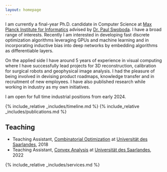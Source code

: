 ```yaml
---
layout: homepage
---
```


I am currently a final-year Ph.D. candidate in Computer Science at [Max Planck Institute for Informatics](https://www.mpi-inf.mpg.de/) advised by [Dr. Paul Swoboda](http://paulswoboda.net/). I have a broad range of interests. Recently I am interested in developing fast discrete optimization algorithms leveraging GPUs and machine learning and in incorporating inductive bias into deep networks by embedding algorithms as differentiable layers. 

On the applied side I have around 5 years of experience in visual computing where I have successfully lead projects for 3D reconstruction, calibration for surgical robots and geophysical image analysis. I had the pleasure of being involved in devising product roadmaps, knowledge transfer and in recruitment of new employees. I have also published research while working in industry as my own initiatives.  

I am open for full time industrial positions from early 2024. 

<!-- ## Timeline
- 2020 - Present: PhD student at [MPII](https://www.mpi-inf.mpg.de/departments/computer-vision-and-machine-learning)
- 2019 - 2020: Junior Scientist at [Carl Zeiss AG](https://www.zeiss.com/corporate/int/home.html)
- 2016 - 2018: Master in Visual Computing at [Saarland University](http://www.master-visual-computing.de/)
- 2013 - 2016: Research Engineer at [LMKR](http://www.lmkr.com/)
- 2009 - 2013: Bachelor in Electrical Engineering at [NUST](https://seecs.nust.edu.pk) -->
<!-- ## News -->
{% include_relative _includes/timeline.md %}
{% include_relative _includes/publications.md %}

## Teaching
- Teaching Assistant, [Combinatorial Optimization](https://www.mpi-inf.mpg.de/departments/algorithms-complexity/teaching/summer18/opt) at [Universität des Saarlandes](https://www.uni-saarland.de/), 2018
- Teaching Assistant, [Convex Analysis](https://www.mpi-inf.mpg.de/departments/computer-vision-and-machine-learning/teaching/courses-1/ss-2022-convex-analysis) at [Universität des Saarlandes](https://www.uni-saarland.de/), 2022

{% include_relative _includes/services.md %}

<!--
## Contact
**Address:** [Max-Planck-Institut für Informatik, Campus E1 4, 66123 Saarbrücken, Germany](https://g.page/MPI-INF)
<br>
**Office Location:** E1 4 - 609 &nbsp;&nbsp;&nbsp;&nbsp;&nbsp;&nbsp; **Phone:** +49 681 9325 2109
-->

